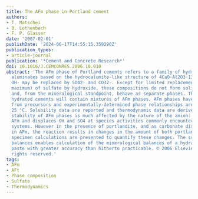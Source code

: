 ```yaml
---
title: The AFm phase in Portland cement
authors:
- T. Matschei
- B. Lothenbach
- F. P. Glasser
date: '2007-02-01'
publishDate: '2024-06-17T14:55:15.359290Z'
publication_types:
- article-journal
publication: '*Cement and Concrete Research*'
doi: 10.1016/J.CEMCONRES.2006.10.010
abstract: 'The AFm phase of Portland cements refers to a family of hydrated calcium
  aluminates based on the hydrocalumite-like structure of 4CaO·Al2O3·13-19 H2O. However
  OH- may be replaced by SO42- and CO32-. Except for limited replacement (50 mol%,
  maximum) of sulfate by hydroxide, these compositions do not form solid solutions
  and, from the mineralogical standpoint, behave as separate phases. Therefore many
  hydrated cements will contain mixtures of AFm phases. AFm phases have been made
  from precursors and experimentally-determined phase relationships are depicted at
  25 °C. Solubility data are reported and thermodynamic data are derived. The 25 °C
  stability of AFm phases is much affected by the nature of the anion: carbonate stabilises
  AFm and displaces OH and SO4 at species activities commonly encountered in cement
  systems. However in the presence of portlandite, and as carbonate displaces sulfate
  in AFm, the reaction results in changes in the amount of both portlandite and ettringite:
  specimen calculations are presented to quantify these changes. The scheme of phase
  balances enables calculation of the mineralogical balances of a hydrated cement
  paste with greater accuracy than hitherto practicable. © 2006 Elsevier Ltd. All
  rights reserved.'
tags:
- AFm
- AFt
- Phase composition
- Sulfate
- Thermodynamics
---
```


